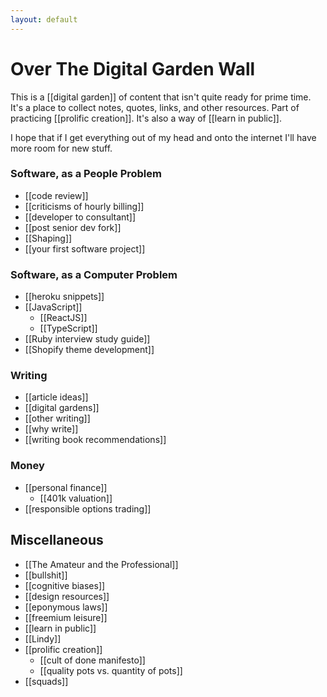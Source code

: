 ```yaml
---
layout: default
---
```

# Over The Digital Garden Wall

This is a [[digital garden]] of content that isn't quite ready for prime time. It's a place to collect notes, quotes, links, and other resources. Part of practicing [[prolific creation]]. It's also a way of [[learn in public]].

I hope that if I get everything out of my head and onto the internet I'll have more room for new stuff. 
### Software, as a People Problem
* [[code review]]
* [[criticisms of hourly billing]]
* [[developer to consultant]]
* [[post senior dev fork]]
* [[Shaping]]
* [[your first software project]]
### Software, as a Computer Problem
* [[heroku snippets]]
* [[JavaScript]]
  * [[ReactJS]]
  * [[TypeScript]]
* [[Ruby interview study guide]]
* [[Shopify theme development]]

### Writing
* [[article ideas]]
* [[digital gardens]]
* [[other writing]]
* [[why write]]
* [[writing book recommendations]]

### Money
* [[personal finance]]
  * [[401k valuation]]
* [[responsible options trading]]

## Miscellaneous
* [[The Amateur and the Professional]]
* [[bullshit]]
* [[cognitive biases]]
* [[design resources]]
* [[eponymous laws]]
* [[freemium leisure]]
* [[learn in public]]
* [[Lindy]]
* [[prolific creation]]
  * [[cult of done manifesto]]
  * [[quality pots vs. quantity of pots]]
* [[squads]]